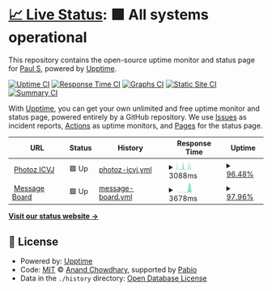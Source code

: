 # [📈 Live Status](https://devnullsans.github.io/upptime-monitor): <!--live status--> **🟩 All systems operational**

This repository contains the open-source uptime monitor and status page for [Paul S](https://devnullsans.github.io/upptime-monitor), powered by [Upptime](https://github.com/upptime/upptime).

[![Uptime CI](https://github.com/devnullsans/upptime-monitor/workflows/Uptime%20CI/badge.svg)](https://github.com/devnullsans/upptime-monitor/actions?query=workflow%3A%22Uptime+CI%22)
[![Response Time CI](https://github.com/devnullsans/upptime-monitor/workflows/Response%20Time%20CI/badge.svg)](https://github.com/devnullsans/upptime-monitor/actions?query=workflow%3A%22Response+Time+CI%22)
[![Graphs CI](https://github.com/devnullsans/upptime-monitor/workflows/Graphs%20CI/badge.svg)](https://github.com/devnullsans/upptime-monitor/actions?query=workflow%3A%22Graphs+CI%22)
[![Static Site CI](https://github.com/devnullsans/upptime-monitor/workflows/Static%20Site%20CI/badge.svg)](https://github.com/devnullsans/upptime-monitor/actions?query=workflow%3A%22Static+Site+CI%22)
[![Summary CI](https://github.com/devnullsans/upptime-monitor/workflows/Summary%20CI/badge.svg)](https://github.com/devnullsans/upptime-monitor/actions?query=workflow%3A%22Summary+CI%22)

With [Upptime](https://upptime.js.org), you can get your own unlimited and free uptime monitor and status page, powered entirely by a GitHub repository. We use [Issues](https://github.com/devnullsans/upptime-monitor/issues) as incident reports, [Actions](https://github.com/devnullsans/upptime-monitor/actions) as uptime monitors, and [Pages](https://devnullsans.github.io/upptime-monitor) for the status page.

<!--start: status pages-->
<!-- This summary is generated by Upptime (https://github.com/upptime/upptime) -->
<!-- Do not edit this manually, your changes will be overwritten -->
<!-- prettier-ignore -->
| URL | Status | History | Response Time | Uptime |
| --- | ------ | ------- | ------------- | ------ |
| <img alt="" src="https://icons.duckduckgo.com/ip3/photoz-icvj.onrender.com.ico" height="13"> [Photoz ICVJ](https://photoz-icvj.onrender.com/ping) | 🟩 Up | [photoz-icvj.yml](https://github.com/devnullsans/upptime-monitor/commits/HEAD/history/photoz-icvj.yml) | <details><summary><img alt="Response time graph" src="./graphs/photoz-icvj/response-time-week.png" height="20"> 3088ms</summary><br><a href="https://devnullsans.github.io/upptime-monitor/history/photoz-icvj"><img alt="Response time 3385" src="https://img.shields.io/endpoint?url=https%3A%2F%2Fraw.githubusercontent.com%2Fdevnullsans%2Fupptime-monitor%2FHEAD%2Fapi%2Fphotoz-icvj%2Fresponse-time.json"></a><br><a href="https://devnullsans.github.io/upptime-monitor/history/photoz-icvj"><img alt="24-hour response time 4854" src="https://img.shields.io/endpoint?url=https%3A%2F%2Fraw.githubusercontent.com%2Fdevnullsans%2Fupptime-monitor%2FHEAD%2Fapi%2Fphotoz-icvj%2Fresponse-time-day.json"></a><br><a href="https://devnullsans.github.io/upptime-monitor/history/photoz-icvj"><img alt="7-day response time 3088" src="https://img.shields.io/endpoint?url=https%3A%2F%2Fraw.githubusercontent.com%2Fdevnullsans%2Fupptime-monitor%2FHEAD%2Fapi%2Fphotoz-icvj%2Fresponse-time-week.json"></a><br><a href="https://devnullsans.github.io/upptime-monitor/history/photoz-icvj"><img alt="30-day response time 3687" src="https://img.shields.io/endpoint?url=https%3A%2F%2Fraw.githubusercontent.com%2Fdevnullsans%2Fupptime-monitor%2FHEAD%2Fapi%2Fphotoz-icvj%2Fresponse-time-month.json"></a><br><a href="https://devnullsans.github.io/upptime-monitor/history/photoz-icvj"><img alt="1-year response time 3385" src="https://img.shields.io/endpoint?url=https%3A%2F%2Fraw.githubusercontent.com%2Fdevnullsans%2Fupptime-monitor%2FHEAD%2Fapi%2Fphotoz-icvj%2Fresponse-time-year.json"></a></details> | <details><summary><a href="https://devnullsans.github.io/upptime-monitor/history/photoz-icvj">96.48%</a></summary><a href="https://devnullsans.github.io/upptime-monitor/history/photoz-icvj"><img alt="All-time uptime 96.27%" src="https://img.shields.io/endpoint?url=https%3A%2F%2Fraw.githubusercontent.com%2Fdevnullsans%2Fupptime-monitor%2FHEAD%2Fapi%2Fphotoz-icvj%2Fuptime.json"></a><br><a href="https://devnullsans.github.io/upptime-monitor/history/photoz-icvj"><img alt="24-hour uptime 98.38%" src="https://img.shields.io/endpoint?url=https%3A%2F%2Fraw.githubusercontent.com%2Fdevnullsans%2Fupptime-monitor%2FHEAD%2Fapi%2Fphotoz-icvj%2Fuptime-day.json"></a><br><a href="https://devnullsans.github.io/upptime-monitor/history/photoz-icvj"><img alt="7-day uptime 96.48%" src="https://img.shields.io/endpoint?url=https%3A%2F%2Fraw.githubusercontent.com%2Fdevnullsans%2Fupptime-monitor%2FHEAD%2Fapi%2Fphotoz-icvj%2Fuptime-week.json"></a><br><a href="https://devnullsans.github.io/upptime-monitor/history/photoz-icvj"><img alt="30-day uptime 96.20%" src="https://img.shields.io/endpoint?url=https%3A%2F%2Fraw.githubusercontent.com%2Fdevnullsans%2Fupptime-monitor%2FHEAD%2Fapi%2Fphotoz-icvj%2Fuptime-month.json"></a><br><a href="https://devnullsans.github.io/upptime-monitor/history/photoz-icvj"><img alt="1-year uptime 96.27%" src="https://img.shields.io/endpoint?url=https%3A%2F%2Fraw.githubusercontent.com%2Fdevnullsans%2Fupptime-monitor%2FHEAD%2Fapi%2Fphotoz-icvj%2Fuptime-year.json"></a></details>
| <img alt="" src="https://icons.duckduckgo.com/ip3/msg-board-server.onrender.com.ico" height="13"> [Message Board](https://msg-board-server.onrender.com/ping) | 🟩 Up | [message-board.yml](https://github.com/devnullsans/upptime-monitor/commits/HEAD/history/message-board.yml) | <details><summary><img alt="Response time graph" src="./graphs/message-board/response-time-week.png" height="20"> 3678ms</summary><br><a href="https://devnullsans.github.io/upptime-monitor/history/message-board"><img alt="Response time 3678" src="https://img.shields.io/endpoint?url=https%3A%2F%2Fraw.githubusercontent.com%2Fdevnullsans%2Fupptime-monitor%2FHEAD%2Fapi%2Fmessage-board%2Fresponse-time.json"></a><br><a href="https://devnullsans.github.io/upptime-monitor/history/message-board"><img alt="24-hour response time 6197" src="https://img.shields.io/endpoint?url=https%3A%2F%2Fraw.githubusercontent.com%2Fdevnullsans%2Fupptime-monitor%2FHEAD%2Fapi%2Fmessage-board%2Fresponse-time-day.json"></a><br><a href="https://devnullsans.github.io/upptime-monitor/history/message-board"><img alt="7-day response time 3678" src="https://img.shields.io/endpoint?url=https%3A%2F%2Fraw.githubusercontent.com%2Fdevnullsans%2Fupptime-monitor%2FHEAD%2Fapi%2Fmessage-board%2Fresponse-time-week.json"></a><br><a href="https://devnullsans.github.io/upptime-monitor/history/message-board"><img alt="30-day response time 3678" src="https://img.shields.io/endpoint?url=https%3A%2F%2Fraw.githubusercontent.com%2Fdevnullsans%2Fupptime-monitor%2FHEAD%2Fapi%2Fmessage-board%2Fresponse-time-month.json"></a><br><a href="https://devnullsans.github.io/upptime-monitor/history/message-board"><img alt="1-year response time 3678" src="https://img.shields.io/endpoint?url=https%3A%2F%2Fraw.githubusercontent.com%2Fdevnullsans%2Fupptime-monitor%2FHEAD%2Fapi%2Fmessage-board%2Fresponse-time-year.json"></a></details> | <details><summary><a href="https://devnullsans.github.io/upptime-monitor/history/message-board">97.96%</a></summary><a href="https://devnullsans.github.io/upptime-monitor/history/message-board"><img alt="All-time uptime 97.96%" src="https://img.shields.io/endpoint?url=https%3A%2F%2Fraw.githubusercontent.com%2Fdevnullsans%2Fupptime-monitor%2FHEAD%2Fapi%2Fmessage-board%2Fuptime.json"></a><br><a href="https://devnullsans.github.io/upptime-monitor/history/message-board"><img alt="24-hour uptime 98.01%" src="https://img.shields.io/endpoint?url=https%3A%2F%2Fraw.githubusercontent.com%2Fdevnullsans%2Fupptime-monitor%2FHEAD%2Fapi%2Fmessage-board%2Fuptime-day.json"></a><br><a href="https://devnullsans.github.io/upptime-monitor/history/message-board"><img alt="7-day uptime 97.96%" src="https://img.shields.io/endpoint?url=https%3A%2F%2Fraw.githubusercontent.com%2Fdevnullsans%2Fupptime-monitor%2FHEAD%2Fapi%2Fmessage-board%2Fuptime-week.json"></a><br><a href="https://devnullsans.github.io/upptime-monitor/history/message-board"><img alt="30-day uptime 97.96%" src="https://img.shields.io/endpoint?url=https%3A%2F%2Fraw.githubusercontent.com%2Fdevnullsans%2Fupptime-monitor%2FHEAD%2Fapi%2Fmessage-board%2Fuptime-month.json"></a><br><a href="https://devnullsans.github.io/upptime-monitor/history/message-board"><img alt="1-year uptime 97.96%" src="https://img.shields.io/endpoint?url=https%3A%2F%2Fraw.githubusercontent.com%2Fdevnullsans%2Fupptime-monitor%2FHEAD%2Fapi%2Fmessage-board%2Fuptime-year.json"></a></details>

<!--end: status pages-->

[**Visit our status website →**](https://devnullsans.github.io/upptime-monitor)

## 📄 License

- Powered by: [Upptime](https://github.com/upptime/upptime)
- Code: [MIT](./LICENSE) © [Anand Chowdhary](https://anandchowdhary.com), supported by [Pabio](https://pabio.com)
- Data in the `./history` directory: [Open Database License](https://opendatacommons.org/licenses/odbl/1-0/)
